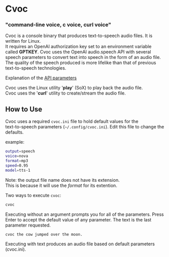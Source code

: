 # Cvoc
### "command-line voice, c voice, curl voice"

Cvoc is a console binary that produces text-to-speech audio files.
It is written for Linux.  
It requires an OpenAI authorization key set to an environment
variable called __GPTKEY__.
Cvoc uses the OpenAI audio.speech API with several speech parameters
to convert text into speech in the form of an audio file. The quality
of the speech produced is more lifelike than that of previous 
text-to-speech technologies.

Explanation of the 
[API parameters](https://platform.openai.com/docs/api-reference/audio/createSpeech "openai audio.speech")

Cvoc uses the Linux utility '__play__' (SoX) to play back the audio file.  
Cvoc uses the '__curl__' utility to create/stream the audio file.  

## How to Use

Cvoc uses a required `cvoc.ini` file to hold default values for the  
text-to-speech parameters (`~/.config/cvoc.ini`). Edit this file to
change the defaults.  

example:
```bash
output=speech
voice=nova
format=mp3
speed=0.95
model=tts-1
```
Note: the output file name does not have its extension.  
This is because it will use the _format_ for its extention.


Two ways to execute `cvoc`:

```bash
cvoc
```
Executing without an argument prompts you for all of the parameters.
Press Enter to accept the default value of any parameter. The text
is the last parameter requested.

```bash
cvoc the cow jumped over the moon.
```
Executing with text produces an audio file based on default parameters (cvoc.ini).
